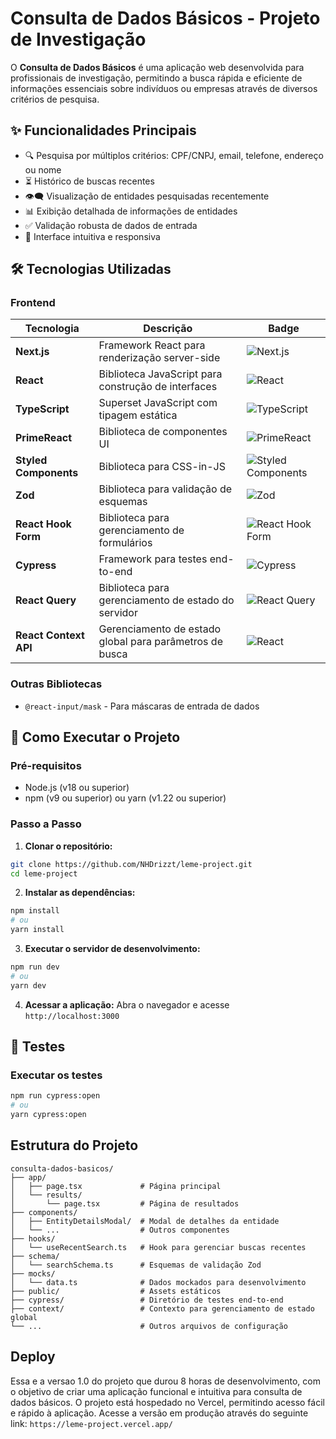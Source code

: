 # Consulta de Dados Básicos - Projeto de Investigação


O **Consulta de Dados Básicos** é uma aplicação web desenvolvida para profissionais de investigação, permitindo a busca rápida e eficiente de informações essenciais sobre indivíduos ou empresas através de diversos critérios de pesquisa.

## ✨ Funcionalidades Principais

- 🔍 Pesquisa por múltiplos critérios: CPF/CNPJ, email, telefone, endereço ou nome
- ⏳ Histórico de buscas recentes
- 👁️‍🗨️ Visualização de entidades pesquisadas recentemente
- 📊 Exibição detalhada de informações de entidades
- ✅ Validação robusta de dados de entrada
- 🎨 Interface intuitiva e responsiva

## 🛠️ Tecnologias Utilizadas

### Frontend
| Tecnologia | Descrição | Badge |
|------------|-----------|-------|
| **Next.js** | Framework React para renderização server-side | ![Next.js](https://img.shields.io/badge/Next.js-000000?style=for-the-badge&logo=nextdotjs&logoColor=white) |
| **React** | Biblioteca JavaScript para construção de interfaces | ![React](https://img.shields.io/badge/React-20232A?style=for-the-badge&logo=react&logoColor=61DAFB) |
| **TypeScript** | Superset JavaScript com tipagem estática | ![TypeScript](https://img.shields.io/badge/TypeScript-007ACC?style=for-the-badge&logo=typescript&logoColor=white) |
| **PrimeReact** | Biblioteca de componentes UI | ![PrimeReact](https://img.shields.io/badge/PrimeReact-1D1D1D?style=for-the-badge&logo=react&logoColor=61DAFB) |
| **Styled Components** | Biblioteca para CSS-in-JS | ![Styled Components](https://img.shields.io/badge/styled--components-DB7093?style=for-the-badge&logo=styled-components&logoColor=white) |
| **Zod** | Biblioteca para validação de esquemas | ![Zod](https://img.shields.io/badge/Zod-1D1D1D?style=for-the-badge) |
| **React Hook Form** | Biblioteca para gerenciamento de formulários | ![React Hook Form](https://img.shields.io/badge/React_Hook_Form-EC5990?style=for-the-badge&logo=react-hook-form&logoColor=white) |
| **Cypress** | Framework para testes end-to-end | ![Cypress](https://img.shields.io/badge/Cypress-17202C?style=for-the-badge&logo=cypress&logoColor=white) |
| **React Query** | Biblioteca para gerenciamento de estado do servidor | ![React Query](https://img.shields.io/badge/React_Query-FF4154?style=for-the-badge&logo=react-query&logoColor=white) |
| **React Context API** | Gerenciamento de estado global para parâmetros de busca | ![React](https://img.shields.io/badge/React_Context-61DAFB?style=for-the-badge&logo=react&logoColor=white) |


### Outras Bibliotecas
- `@react-input/mask` - Para máscaras de entrada de dados

## 🚀 Como Executar o Projeto

### Pré-requisitos
- Node.js (v18 ou superior)
- npm (v9 ou superior) ou yarn (v1.22 ou superior)

### Passo a Passo

1. **Clonar o repositório:**
```bash
git clone https://github.com/NHDrizzt/leme-project.git
cd leme-project
```

2. **Instalar as dependências:**
```bash
npm install
# ou
yarn install
```

3. **Executar o servidor de desenvolvimento:**
```bash
npm run dev
# ou
yarn dev
```

4. **Acessar a aplicação:**
Abra o navegador e acesse `http://localhost:3000`


## 🔬 Testes

### Executar os testes
```bash
npm run cypress:open
# ou
yarn cypress:open
```

## Estrutura do Projeto

```
consulta-dados-basicos/
├── app/
│   ├── page.tsx             # Página principal
│   └── results/
│       └── page.tsx         # Página de resultados
├── components/
│   ├── EntityDetailsModal/  # Modal de detalhes da entidade
│   └── ...                  # Outros componentes
├── hooks/
│   └── useRecentSearch.ts   # Hook para gerenciar buscas recentes
├── schema/
│   └── searchSchema.ts      # Esquemas de validação Zod
├── mocks/
│   └── data.ts              # Dados mockados para desenvolvimento
├── public/                  # Assets estáticos
├── cypress/                 # Diretório de testes end-to-end
├── context/                 # Contexto para gerenciamento de estado global
└── ...                      # Outros arquivos de configuração
```


## Deploy
Essa e a versao 1.0 do projeto que durou 8 horas de desenvolvimento, com o objetivo de criar uma aplicação funcional e intuitiva para consulta de dados básicos. O projeto está hospedado no Vercel, permitindo acesso fácil e rápido à aplicação. Acesse a versão em produção através do seguinte link: `https://leme-project.vercel.app/`



